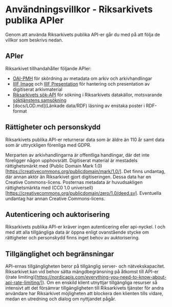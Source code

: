 # Användningsvillkor - Riksarkivets publika APIer

Genom att använda Riksarkivets publika API-er går du med på att följa de villkor som beskrivs nedan.

## APIer

Riksarkivet tillhandahåller följande APIer:

* [OAI-PMH](https://www.openarchives.org/pmh/) för skördning av metadata om arkiv och arkivhandlingar
* [IIIF Image](https://iiif.io/api/image/3.0/) och [IIIF Presentation](https://iiif.io/api/presentation/3.0/) för hantering och presentation av digitiserat arkivmaterial
* [Riksarkivets sök-API](docs/Sök-API.md) för sökning i Riksarkivets datakällor, motsvarande [söktjänstens samsökning](https://sok.riksarkivet.se/?Sok=true)
* [docs/LOD.md](Länkade data/RDF) läsning av enstaka poster i RDF-format

## Rättigheter och personskydd

Riksarkivets publika API-er returnerar data som är äldre än 110 år samt data som är uttryckligen förenliga med GDPR.

Merparten av arkivhandlingarna är offentliga handlingar, där det inte föreligger någon upphovsrätt. Digitiserat material är mestadels rättighetsmärkt med (Public Domain Mark 1.0)[https://creativecommons.org/publicdomain/mark/1.0/]. Det finns undantag, där annan aktör än Riksarkivet gjort digitiseringen. Dessa data har en Creative Commons-licens. Posternas metadata är huvudsakligen rättighetsmärkta med (CC0 1.0 universell)[https://creativecommons.org/publicdomain/zero/1.0/deed.sv]. Eventuella undantag har annan Creative Commons-licens.

## Autenticering och auktorisering

Riksarkivets publika API-er kräver ingen autenticering eller api-nyckel. I och med att alla tillgängliga data är öppna enligt ovanstående stycke om rättigheter och personskydd finns inget behov av auktorisering.

## Tillgänglighet och begränsningar

API-ernas tillgängligheten beror på tillgänglig server- och nätvekskapacitet. Riksarkivet kan vid behov sätta mängdbegränsning på åtkomst till API-er ((rate limiting)[https://nordicapis.com/everything-you-need-to-know-about-api-rate-limiting/]). Om en enskild klient utnyttjar tillgängliga resurser så intensivt att det försämrar tillgängligheten till Riksarkivets tjänster för andra användare har Riksarkivet möjligheten att blockera den klienten tills vidare, medan en utredning och dialog om nyttjandet pågår.

